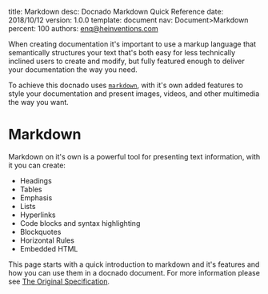  title:      Markdown
 desc:       Docnado Markdown Quick Reference
 date:       2018/10/12
 version:    1.0.0
 template:   document
 nav:        Document>Markdown
 percent:    100
 authors:    enq@heinventions.com

When creating documentation it's important to use a markup language that semantically structures your text that's both easy for less technically inclined users to create and modify, but fully featured enough to deliver your documentation the way you need.

To achieve this docnado uses [`markdown`](https://en.wikipedia.org/wiki/Markdown), with it's own added features to style your documentation and present images, videos, and other multimedia the way you want.

# Markdown
Markdown on it's own is a powerful tool for presenting text information, with it you can create:

* Headings
* Tables
* Emphasis
* Lists
* Hyperlinks
* Code blocks and syntax highlighting
* Blockquotes
* Horizontal Rules
* Embedded HTML

This page starts with a quick introduction to markdown and it's features and how you can use them in a docnado document. For more information please see [The Original Specification](https://daringfireball.net/projects/markdown/).
